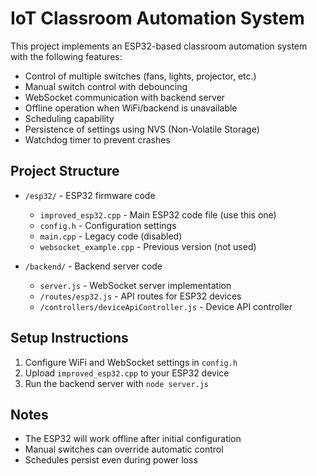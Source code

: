 
# IoT Classroom Automation System

This project implements an ESP32-based classroom automation system with the following features:

- Control of multiple switches (fans, lights, projector, etc.)
- Manual switch control with debouncing
- WebSocket communication with backend server
- Offline operation when WiFi/backend is unavailable
- Scheduling capability
- Persistence of settings using NVS (Non-Volatile Storage)
- Watchdog timer to prevent crashes

## Project Structure

- `/esp32/` - ESP32 firmware code
  - `improved_esp32.cpp` - Main ESP32 code file (use this one)
  - `config.h` - Configuration settings
  - `main.cpp` - Legacy code (disabled)
  - `websocket_example.cpp` - Previous version (not used)

- `/backend/` - Backend server code
  - `server.js` - WebSocket server implementation
  - `/routes/esp32.js` - API routes for ESP32 devices
  - `/controllers/deviceApiController.js` - Device API controller

## Setup Instructions

1. Configure WiFi and WebSocket settings in `config.h`
2. Upload `improved_esp32.cpp` to your ESP32 device
3. Run the backend server with `node server.js`

## Notes

- The ESP32 will work offline after initial configuration
- Manual switches can override automatic control
- Schedules persist even during power loss
